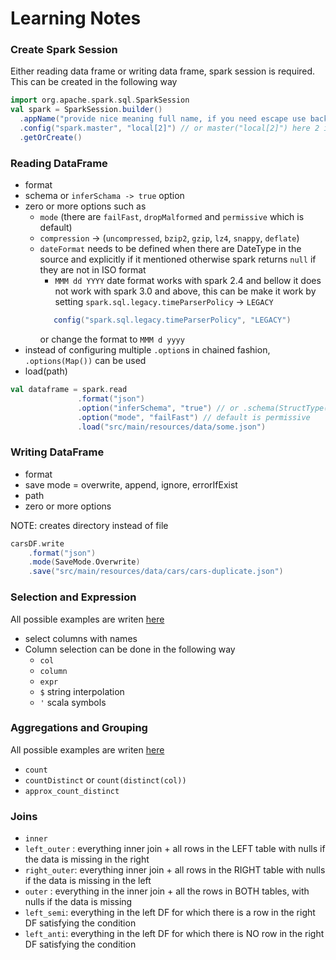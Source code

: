 # Learning Notes 

### Create Spark Session

Either reading data frame or writing data frame, spark session is required. This can be created in the following way

```scala
import org.apache.spark.sql.SparkSession
val spark = SparkSession.builder()
  .appName("provide nice meaning full name, if you need escape use backticks")
  .config("spark.master", "local[2]") // or master("local[2]") here 2 is number of threads
  .getOrCreate()
```

### Reading DataFrame

- format
- schema or `inferSchama -> true` option
- zero or more options such as 
    - `mode` (there are `failFast`, `dropMalformed` and `permissive` which is default)
    - `compression` -> (`uncompressed`, `bzip2`, `gzip`, `lz4`, `snappy`, `deflate`)
    - `dateFormat` needs to be defined when there are DateType in the source and explicitly if it mentioned 
       otherwise spark returns `null` if they are not in ISO format
      - `MMM dd YYYY` date format works with spark 2.4 and bellow it does not work with spark 3.0 and above,
      this can be make it work by setting `spark.sql.legacy.timeParserPolicy` -> `LEGACY` 
      ```scala
         config("spark.sql.legacy.timeParserPolicy", "LEGACY")
       ```
      or change the format to `MMM d yyyy`
- instead of configuring multiple `.option`s in chained fashion, `.options(Map())` can be used 
- load(path)


```scala
val dataframe = spark.read
               .format("json")
               .option("inferSchema", "true") // or .schema(StructType(Array(StructField(), ...))
               .option("mode", "failFast") // default is permissive
               .load("src/main/resources/data/some.json")
```

### Writing DataFrame

- format
- save mode = overwrite, append, ignore, errorIfExist
- path
- zero or more options

NOTE: creates directory instead of file
```scala
carsDF.write
    .format("json")
    .mode(SaveMode.Overwrite)
    .save("src/main/resources/data/cars/cars-duplicate.json")
```

### Selection and Expression

All possible examples are writen [here](src/main/scala/learn/spark/basics/ColumnsAndExpressions.scala)

- select columns with names 
- Column selection can be done in the following way
  - `col`
  - `column`
  - `expr`
  - `$` string interpolation
  - `'` scala symbols
  

### Aggregations and Grouping

All possible examples are writen [here](src/main/scala/learn/spark/aggregations/AggregationsAndGrouping.scala)

- `count`
- `countDistinct` or `count(distinct(col))`
- `approx_count_distinct`

### Joins

- `inner`
- `left_outer` : everything inner join + all rows in the LEFT table with nulls if the data is missing in the right
- `right_outer`: everything inner join + all rows in the RIGHT table with nulls if the data is missing in the left
- `outer` : everything in the inner join + all the rows in BOTH tables, with nulls if the data is missing
- `left_semi`: everything in the left DF for which there is a row in the right DF satisfying the condition
- `left_anti`: everything in the left DF for which there is NO row in the right DF satisfying the condition